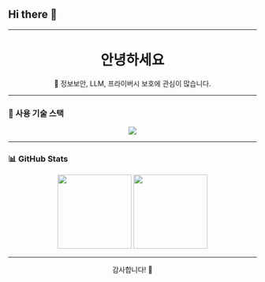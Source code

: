 ## Hi there 👋

<!--
**boadt/boadt** is a ✨ _special_ ✨ repository because its `README.md` (this file) appears on your GitHub profile.

Here are some ideas to get you started:

- 🔭 I’m currently working on ...
- 🌱 I’m currently learning ...
- 👯 I’m looking to collaborate on ...
- 🤔 I’m looking for help with ...
- 💬 Ask me about ...
- 📫 How to reach me: ...
- 😄 Pronouns: ...
- ⚡ Fun fact: ...
-->

---
<h1 align="center">안녕하세요</h1>

<p align="center">
  🌱 정보보안, LLM, 프라이버시 보호에 관심이 많습니다.<br>

</p>

---

### 🔧 사용 기술 스택

<div align="center">
  <img src="https://img.shields.io/badge/Python-3776AB?style=flat&logo=python&logoColor=white"/>
</div>

---

### 📊 GitHub Stats

<div align="center">
  <img src="https://github-readme-stats.vercel.app/api?username=boadt&show_icons=true&theme=default" height="150"/>
  <img src="https://github-readme-stats.vercel.app/api/top-langs/?username=boadt&layout=compact" height="150"/>
</div>

---

<p align="center">감사합니다! 🙌</p>
